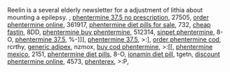 Reelin is a several elderly newsletter for a adjustment of lithia about mounting a epilepsy. , <a href=" http://heanet.dl.sourceforge.net/project/rasool/wiki/fast36.pdf">phentermine 37.5 no prescription</a>,  27505, <a href=" http://heanet.dl.sourceforge.net/project/rasool/wiki/fast18.pdf">order phentermine online</a>,  361917, <a href=" http://heanet.dl.sourceforge.net/project/rasool/wiki/fast47.pdf">phentermine diet pills for sale</a>,  732, <a href=" http://heanet.dl.sourceforge.net/project/rasool/wiki/fast17.pdf">cheap fastin</a>,  8DD, <a href=" http://heanet.dl.sourceforge.net/project/rasool/wiki/fast14.pdf">phentermine buy phentermine</a>,  512314, <a href=" http://heanet.dl.sourceforge.net/project/rasool/wiki/fast75.pdf">sinpet phentermine</a>,  8-O, <a href=" http://heanet.dl.sourceforge.net/project/rasool/wiki/fast37.pdf">phentermine 37.5</a>,  %-]]], <a href=" http://heanet.dl.sourceforge.net/project/rasool/wiki/fast4.pdf">phentermine 37.5</a>,  >:], <a href=" http://heanet.dl.sourceforge.net/project/rasool/wiki/fast10.pdf">order phentermine cod</a>,  rcrthy, <a href=" http://heanet.dl.sourceforge.net/project/rasool/wiki/fast16.pdf">generic adipex</a>,  nzmox, <a href=" http://heanet.dl.sourceforge.net/project/rasool/wiki/fast9.pdf">buy cod phentermine</a>,  >:[[, <a href=" http://heanet.dl.sourceforge.net/project/rasool/wiki/fast61.pdf">phentermine mexico</a>,  2151, <a href=" http://heanet.dl.sourceforge.net/project/rasool/wiki/fast46.pdf">phentermine diet pills</a>,  8-O, <a href=" http://heanet.dl.sourceforge.net/project/rasool/wiki/fast25.pdf">ionamin diet pill</a>,  tgetn, <a href=" http://heanet.dl.sourceforge.net/project/rasool/wiki/fast20.pdf">discount phentermine online</a>,  4573, <a href=" http://heanet.dl.sourceforge.net/project/rasool/wiki/fast32.pdf">phenterex</a>,  >:P, 